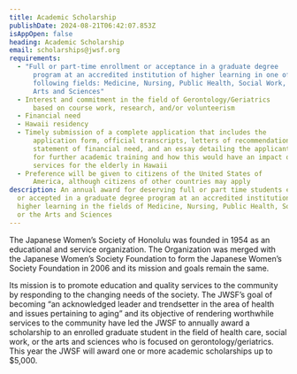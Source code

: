 ```yaml
---
title: Academic Scholarship
publishDate: 2024-08-21T06:42:07.853Z
isAppOpen: false
heading: Academic Scholarship
email: scholarships@jwsf.org
requirements:
  - "Full or part-time enrollment or acceptance in a graduate degree
      program at an accredited institution of higher learning in one of the
      following fields: Medicine, Nursing, Public Health, Social Work, or the
      Arts and Sciences"
  - Interest and commitment in the field of Gerontology/Geriatrics
      based on course work, research, and/or volunteerism
  - Financial need
  - Hawaii residency
  - Timely submission of a complete application that includes the
      application form, official transcripts, letters of recommendation, a
      statement of financial need, and an essay detailing the applicant’s plans
      for further academic training and how this would have an impact on the
      services for the elderly in Hawaii
  - Preference will be given to citizens of the United States of
      America, although citizens of other countries may apply
description: An annual award for deserving full or part time students enrolled
  or accepted in a graduate degree program at an accredited institution of
  higher learning in the fields of Medicine, Nursing, Public Health, Social Work
  or the Arts and Sciences
---
```


The Japanese Women’s Society of Honolulu was founded in 1954 as an educational and service organization. The Organization was merged with the Japanese Women’s Society Foundation to form the Japanese Women’s Society Foundation in 2006 and its mission and goals remain the same.

Its mission is to promote education and quality services to the community by responding to the changing needs of the society. The JWSF’s goal of becoming “an acknowledged leader and trendsetter in the area of health and issues pertaining to aging” and its objective of rendering worthwhile services to the community have led the JWSF to annually award a scholarship to an enrolled graduate student in the field of health care, social work, or the arts and sciences who is focused on gerontology/geriatrics. This year the JWSF will award one or more academic scholarships up to $5,000.